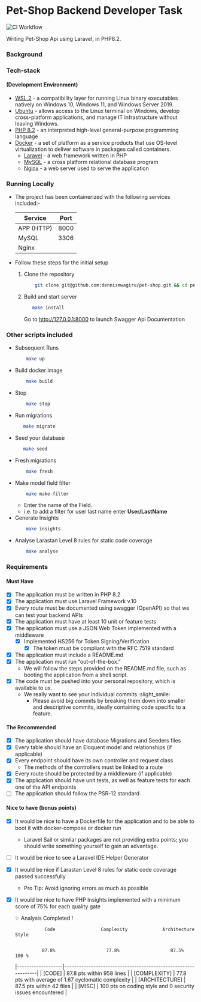 Pet-Shop Backend Developer Task
==============
![CI Workflow](https://github.com/dennismwagiru/pet-shop/actions/workflows/checks.yml/badge.svg "Workflow Badge")


Writing Pet-Shop Api using Laravel, in PHP8.2.

### Background


### Tech-stack 
#### (Development Environment)
* [WSL 2](https://docs.microsoft.com/en-us/windows/wsl/install) - a compatibility layer for running Linux binary executables natively on Windows 10, Windows 11, and Windows Server 2019.
* [Ubuntu](https://ubuntu.com/wsl) - allows access to the Linux terminal on Windows, develop cross-platform applications, and manage IT infrastructure without leaving Windows.
* [PHP 8.2](https://www.php.net/releases/8.2/en.php) - an interpreted high-level general-purpose programming language
* [Docker](https://www.docker.com/) - a set of platform as a service products that use OS-level virtualization to deliver software in packages called containers.
  * [Laravel](https://laravel.com/) - a web framework written in PHP
  * [MySQL](https://www.mysql.com/) - a cross platform relational database program
  * [Nginx](https://www.nginx.com/) - a web server used to serve the application

### Running Locally
* The project has been containerized with the following services included:-

    | Service    | Port |
    |------------|------|
    | APP (HTTP) | 8000 |
    | MySQL      | 3306 |
    | Nginx      |      |

* Follow these steps for the initial setup
    1. Clone the repository
        ````bash
            git clone git@github.com:dennismwagiru/pet-shop.git && cd pet-shop
        ````
  2. Build and start server
      ```bash
         make install
      ```
     Go to <a href="http://127.0.0.1:8000" target="_blank">http://127.0.0.1:8000</a> to launch Swagger Api Documentation

### Other scripts included
* Subsequent Runs
    ````bash
        make up
    ````
* Build docker image
    ````bash
        make build
    ````
* Stop
    ````bash
        make stop
    ````
* Run migrations
    ````bash
       make migrate
    ````
* Seed your database
    ````bash
       make seed
    ````
* Fresh migrations
    ````bash
        make fresh
    ````
* Make model field filter
    ````bash
        make make-filter
    ````
  * Enter the name of the Field. 
  * i.e. to add a filter for user last name enter **User/LastName**
* Generate Insights
    ````bash
        make insights
    ````
* Analyse Larastan Level 8 rules for static code coverage
    ````bash
        make analyse
    ````

### Requirements
#### Must Have
- [X] The application must be written in PHP 8.2
- [X] The application must use Laravel Framework v.10
- [X] Every route must be documented using swagger (OpenAPI) so that we can test your backend APIs
- [X] The application must have at least 10 unit or feature tests
- [X] The application must use a JSON Web Token implemented with a middleware
    - [X] Implemented HS256 for Token Signing/Verification
      - [X] The token must be compliant with the RFC 7519 standard

- [X] The application must include a README.md
- [X] The application must run “out-of-the-box.”
    * We will follow the steps provided on the README.md file, such as booting the application from a shell script.
- [X] The code must be pushed into your personal repository, which is available to us.
    * We really want to see your individual commits :slight_smile:
      * Please avoid big commits by breaking them down into smaller and descriptive commits, ideally containing code specific to a feature.

#### The Recommended
- [X] The application should have database Migrations and Seeders files
- [X] Every table should have an Eloquent model and relationships (if applicable)
- [X] Every endpoint should have its own controller and request class
  * The methods of the controllers must be linked to a route
- [X] Every route should be protected by a middleware (if applicable)
- [X] The application should have unit tests, as well as feature tests for each one of the API endpoints
- [ ] The application should follow the PSR-12 standard

#### Nice to have (bonus points)
- [X] It would be nice to have a Dockerfile for the application and to be able to boot it with docker-compose or docker run
  * Laravel Sail or similar packages are not providing extra points; you should write something yourself to gain an advantage.
- [ ] It would be nice to see a Laravel IDE Helper Generator
- [X] It would be nice if Larastan Level 8 rules for static code coverage passed successfully
  * Pro Tip: Avoid ignoring errors as much as possible
- [X] It would be nice to have PHP Insights implemented with a minimum score of 75% for each quality gate

    ✨ Analysis Completed !


                 Code                 Complexity             Architecture               Style


                87.8%                   77.8%                   87.5%                   100 %  



    |-------------------|---------------------------------------------------------------|
    | [CODE]            | 87.8 pts within 958 lines                                     |
    | [COMPLEXITY]      | 77.8 pts with average of 1.67 cyclomatic complexity           |
    | [ARCHITECTURE]    | 87.5 pts within 42 files                                      |
    | [MISC]            | 100 pts on coding style and 0 security issues encountered     |



